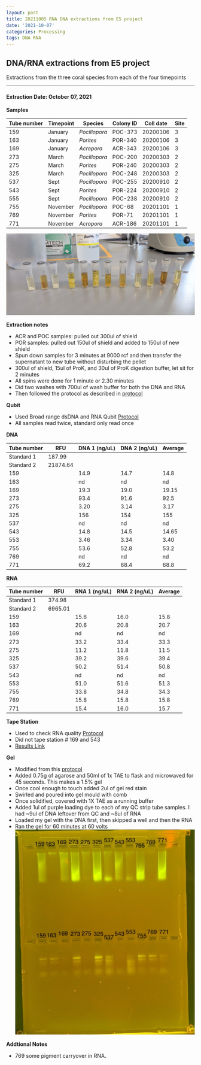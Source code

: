```yaml
---
layout: post
title: 20211005 RNA DNA extractions from E5 project
date: '2021-10-07'
categories: Processing
tags: DNA RNA
---
```


## DNA/RNA extractions from E5 project

Extractions from the three coral species from each of the four timepoints

---

#### Extraction Date: October 07, 2021 
**Samples**

| Tube number 	| Timepoint	   	| Species	    | Colony ID 	| Coll date		| Site       	|
|-------------	|------------	|-------------	|-------------	|-------------	|-------------	|
| 159		 	| January	 	| *Pocillopora*	| POC-373      	| 20200106   	| 3				|
| 163			| January	 	| *Porites*		| POR-340	    | 20200106		| 3				|
| 169		 	| January	  	| *Acropora*	| ACR-343    	| 20200106  	| 3				|
| 273		 	| March		 	| *Pocillopora*	| POC-200     	| 20200303   	| 2				|
| 275			| March 		| *Porites*		| POR-240	    | 20200303		| 2				|
| 325		 	| March	  		| *Pocillopora*	| POC-248    	| 20200303  	| 2				|
| 537		 	| Sept		 	| *Pocillopora*	| POC-255     	| 20200910   	| 2				|
| 543			| Sept	 		| *Porites*		| POR-224	    | 20200910		| 2				|
| 555		 	| Sept		  	| *Pocillopora*	| POC-238     	| 20200910  	| 2				|
| 755		 	| November	 	| *Pocillopora*	| POC-68	   	| 20201101   	| 1				|
| 769			| November	 	| *Porites*		| POR-71	    | 20201101		| 1				|
| 771		 	| November	  	| *Acropora*	| ACR-186    	| 20201101  	| 1				|


![20211007_samples.jpg](https://github.com/Kterpis/Putnam_Lab_Notebook/blob/master/images/samples/20211007_samples.jpg?raw=true)


**Extraction notes**
 - ACR and POC samples: pulled out 300ul of shield
 - POR samples: pulled out 150ul of shield and added to 150ul of new shield 
 - Spun down samples for 3 minutes at 9000 rcf and then transfer the supernatant to new tube without disturbing the pellet
 - 300ul of shield, 15ul of ProK, and 30ul of ProK digestion buffer, let sit for 2 minutes
 - All spins were done for 1 minute or 2.30 minutes
 - Did two washes with 700ul of wash buffer for both the DNA and RNA
 - Then followed the protocol as described in [protocol](https://github.com/emmastrand/EmmaStrand_Notebook/blob/master/_posts/2019-05-31-Zymo-Duet-RNA-DNA-Extraction-Protocol.md)


**Qubit**
 - Used Broad range dsDNA and RNA Qubit [Protocol](https://meschedl.github.io/MESPutnam_Open_Lab_Notebook/Qubit-Protocol/)
 - All samples read twice, standard only read once
 
**DNA**

| Tube number 	| RFU		   	| DNA 1 (ng/uL) | DNA 2 (ng/uL) | Average     	|
|-------------	|------------	|-------------	|-------------	|-------------	|
| Standard 1  	| 187.99	 	| 		      	| 		      	|	         	|
| Standard 2 	| 21874.64	 	| 		    	| 		    	| 	        	|
| 159		 	|		     	| 14.9	     	| 14.7	     	| 14.8        	|
| 163		 	| 			   	| nd  	    	| nd        	| nd			|
| 169		  	|		     	| 19.3 	      	| 19.0        	| 19.15        	|
| 273		 	| 			   	| 93.4        	| 91.6        	| 92.5      	|
| 275		  	|		     	| 3.20      	| 3.14         	| 3.17        	|
| 325		 	| 			   	| 156       	| 154	      	| 155       	|
| 537		  	|		     	| nd	       	| nd        	| nd        	|
| 543		 	| 			   	| 14.8       	| 14.5         	| 14.65       	|
| 553		  	|		     	| 3.46  	    | 3.34         	| 3.40        	|
| 755		 	| 			   	| 53.6        	| 52.8         	| 53.2        	|
| 769		  	|		     	| nd        	| nd        	| nd        	|
| 771		 	| 			   	| 69.2        	| 68.4         	| 68.8        	|


**RNA**


| Tube number 	| RFU		   	| RNA 1 (ng/uL) | RNA 2 (ng/uL) | Average     	|
|-------------	|------------	|-------------	|-------------	|-------------	|
| Standard 1  	| 374.98	 	| 		      	| 		      	|	         	|
| Standard 2 	| 6965.01	 	| 		    	| 		    	| 	        	|
| 159		 	|		     	| 15.6	     	| 16.0	     	| 15.8        	|
| 163		 	| 			   	| 20.6      	| 20.8        	| 20.7			|
| 169		  	|		     	| nd 	      	| nd        	| nd        	|
| 273		 	| 			   	| 33.2        	| 33.4        	| 33.3      	|
| 275		  	|		     	| 11.2      	| 11.8         	| 11.5        	|
| 325		 	| 			   	| 39.2       	| 39.6      	| 39.4       	|
| 537		  	|		     	| 50.2	       	| 51.4        	| 50.8        	|
| 543		 	| 			   	| nd	       	| nd         	| nd	       	|
| 553		  	|		     	| 51.0  	    | 51.6         	| 51.3       	|
| 755		 	| 			   	| 33.8        	| 34.8         	| 34.3        	|
| 769		  	|		     	| 15.8      	| 15.8      	| 15.8       	|
| 771		 	| 			   	| 15.4        	| 16.0         	| 15.7        	|


**Tape Station**
 - Used to check RNA quality [Protocol](https://meschedl.github.io/MESPutnam_Open_Lab_Notebook/RNA-TapeStation-Protocol/) 
 - Did not tape station # 169 and 543
 - [Results Link](https://github.com/Kterpis/Putnam_Lab_Notebook/blob/5792f99f66acab403cb94a8841567e88690658cc/images/tape_station/2021-10-07%20-%2015.02.28.pdf)

**Gel**
 - Modified from this [protocol](https://meschedl.github.io/MESPutnam_Open_Lab_Notebook/Gel-Protocol/)
 - Added 0.75g of agarose and 50ml of 1x TAE to flask and microwaved for 45 seconds. This makes a 1.5% gel
 - Once cool enough to touch added 2ul of gel red stain
 - Swirled and poured into gel mould with comb
 - Once solidified, covered with 1X TAE as a running buffer
 - Added 1ul of purple loading dye to each of my QC strip tube samples. I had ~9ul of DNA leftover from QC and ~8ul of RNA
 - Loaded my gel with the DNA first, then skipped a well and then the RNA
 - Ran the gel for 60 minutes at 60 volts
 ![2021007_gel.jpg](https://github.com/Kterpis/Putnam_Lab_Notebook/blob/master/images/gels/20211007_gel.jpg?raw=true)
 
 **Addtional Notes**
  - 769 some pigment carryover in RNA.

